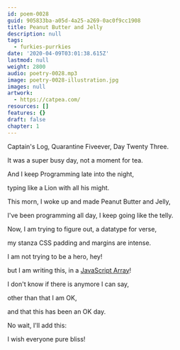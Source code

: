 ```yaml
---
id: poem-0028
guid: 905833ba-a05d-4a25-a269-0ac0f9cc1908
title: Peanut Butter and Jelly
description: null
tags:
  - furkies-purrkies
date: '2020-04-09T03:01:38.615Z'
lastmod: null
weight: 2800
audio: poetry-0028.mp3
image: poetry-0028-illustration.jpg
images: null
artwork:
  - https://catpea.com/
resources: []
features: {}
draft: false
chapter: 1
---
```


Captain's Log, Quarantine Fiveever, Day Twenty Three.

It was a super busy day, not a moment for tea.

And I keep Programming late into the night,

typing like a Lion with all his might.

This morn, I woke up and made Peanut Butter and Jelly,

I've been programming all day, I keep going like the telly.

Now, I am trying to figure out, a datatype for verse,

my stanza CSS padding and margins are intense.

I am not trying to be a hero, hey!

but I am writing this, in a [JavaScript Array](https://developer.mozilla.org/en-US/docs/Web/JavaScript/Reference/Global_Objects/Array)!

I don't know if there is anymore I can say,

other than that I am OK,

and that this has been an OK day.

No wait, I'll add this:

I wish everyone pure bliss!
